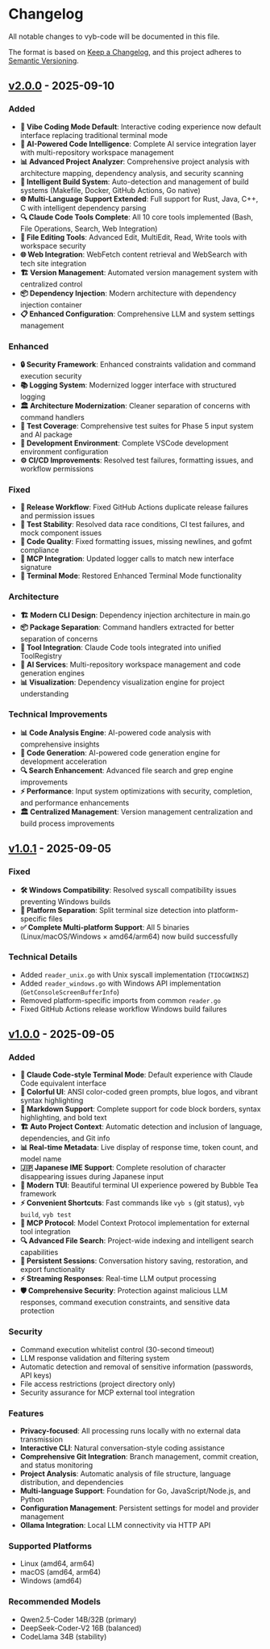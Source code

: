 # Changelog

All notable changes to vyb-code will be documented in this file.

The format is based on [Keep a Changelog](https://keepachangelog.com/en/1.0.0/),
and this project adheres to [Semantic Versioning](https://semver.org/spec/v2.0.0.html).

## [v2.0.0] - 2025-09-10

### Added

- **🎯 Vibe Coding Mode Default**: Interactive coding experience now default interface replacing traditional terminal mode
- **🤖 AI-Powered Code Intelligence**: Complete AI service integration layer with multi-repository workspace management
- **📊 Advanced Project Analyzer**: Comprehensive project analysis with architecture mapping, dependency analysis, and security scanning
- **🔧 Intelligent Build System**: Auto-detection and management of build systems (Makefile, Docker, GitHub Actions, Go native)
- **🌐 Multi-Language Support Extended**: Full support for Rust, Java, C++, C with intelligent dependency parsing
- **🔍 Claude Code Tools Complete**: All 10 core tools implemented (Bash, File Operations, Search, Web Integration)
- **📝 File Editing Tools**: Advanced Edit, MultiEdit, Read, Write tools with workspace security
- **🌐 Web Integration**: WebFetch content retrieval and WebSearch with tech site integration
- **🏗️ Version Management**: Automated version management system with centralized control
- **📦 Dependency Injection**: Modern architecture with dependency injection container
- **📋 Enhanced Configuration**: Comprehensive LLM and system settings management

### Enhanced

- **🔒 Security Framework**: Enhanced constraints validation and command execution security
- **📚 Logging System**: Modernized logger interface with structured logging
- **🏛️ Architecture Modernization**: Cleaner separation of concerns with command handlers
- **🧪 Test Coverage**: Comprehensive test suites for Phase 5 input system and AI package
- **🔧 Development Environment**: Complete VSCode development environment configuration
- **⚙️ CI/CD Improvements**: Resolved test failures, formatting issues, and workflow permissions

### Fixed

- **🔧 Release Workflow**: Fixed GitHub Actions duplicate release failures and permission issues  
- **🧪 Test Stability**: Resolved data race conditions, CI test failures, and mock component issues
- **📝 Code Quality**: Fixed formatting issues, missing newlines, and gofmt compliance
- **🔌 MCP Integration**: Updated logger calls to match new interface signature
- **🎨 Terminal Mode**: Restored Enhanced Terminal Mode functionality

### Architecture

- **🏗️ Modern CLI Design**: Dependency injection architecture in main.go
- **📦 Package Separation**: Command handlers extracted for better separation of concerns  
- **🔧 Tool Integration**: Claude Code tools integrated into unified ToolRegistry
- **🤖 AI Services**: Multi-repository workspace management and code generation engines
- **📊 Visualization**: Dependency visualization engine for project understanding

### Technical Improvements

- **📊 Code Analysis Engine**: AI-powered code analysis with comprehensive insights
- **🔄 Code Generation**: AI-powered code generation engine for development acceleration
- **🔍 Search Enhancement**: Advanced file search and grep engine improvements
- **⚡ Performance**: Input system optimizations with security, completion, and performance enhancements
- **🏛️ Centralized Management**: Version management centralization and build process improvements

## [v1.0.1] - 2025-09-05

### Fixed

- **🛠️ Windows Compatibility**: Resolved syscall compatibility issues preventing Windows builds
- **🔧 Platform Separation**: Split terminal size detection into platform-specific files
- **✅ Complete Multi-platform Support**: All 5 binaries (Linux/macOS/Windows × amd64/arm64) now build successfully

### Technical Details

- Added `reader_unix.go` with Unix syscall implementation (`TIOCGWINSZ`)
- Added `reader_windows.go` with Windows API implementation (`GetConsoleScreenBufferInfo`)
- Removed platform-specific imports from common `reader.go`
- Fixed GitHub Actions release workflow Windows build failures

## [v1.0.0] - 2025-09-05

### Added

- **🎯 Claude Code-style Terminal Mode**: Default experience with Claude Code equivalent interface
- **🌈 Colorful UI**: ANSI color-coded green prompts, blue logos, and vibrant syntax highlighting
- **📝 Markdown Support**: Complete support for code block borders, syntax highlighting, and bold text
- **🏗️ Auto Project Context**: Automatic detection and inclusion of language, dependencies, and Git info
- **📊 Real-time Metadata**: Live display of response time, token count, and model name
- **🇯🇵 Japanese IME Support**: Complete resolution of character disappearing issues during Japanese input
- **🎨 Modern TUI**: Beautiful terminal UI experience powered by Bubble Tea framework
- **⚡ Convenient Shortcuts**: Fast commands like `vyb s` (git status), `vyb build`, `vyb test`
- **🔧 MCP Protocol**: Model Context Protocol implementation for external tool integration
- **🔍 Advanced File Search**: Project-wide indexing and intelligent search capabilities
- **💾 Persistent Sessions**: Conversation history saving, restoration, and export functionality
- **⚡ Streaming Responses**: Real-time LLM output processing
- **🛡️ Comprehensive Security**: Protection against malicious LLM responses, command execution constraints, and sensitive data protection

### Security

- Command execution whitelist control (30-second timeout)
- LLM response validation and filtering system
- Automatic detection and removal of sensitive information (passwords, API keys)
- File access restrictions (project directory only)
- Security assurance for MCP external tool integration

### Features

- **Privacy-focused**: All processing runs locally with no external data transmission
- **Interactive CLI**: Natural conversation-style coding assistance
- **Comprehensive Git Integration**: Branch management, commit creation, and status monitoring
- **Project Analysis**: Automatic analysis of file structure, language distribution, and dependencies
- **Multi-language Support**: Foundation for Go, JavaScript/Node.js, and Python
- **Configuration Management**: Persistent settings for model and provider management
- **Ollama Integration**: Local LLM connectivity via HTTP API

### Supported Platforms

- Linux (amd64, arm64)
- macOS (amd64, arm64)
- Windows (amd64)

### Recommended Models

- Qwen2.5-Coder 14B/32B (primary)
- DeepSeek-Coder-V2 16B (balanced)
- CodeLlama 34B (stability)

[v2.0.0]: https://github.com/glkt3912/vyb-code/releases/tag/v2.0.0
[v1.0.1]: https://github.com/glkt3912/vyb-code/releases/tag/v1.0.1
[v1.0.0]: https://github.com/glkt3912/vyb-code/releases/tag/v1.0.0
